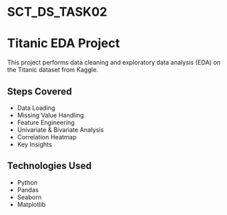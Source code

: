 # SCT_DS_TASK02
# Titanic EDA Project

This project performs data cleaning and exploratory data analysis (EDA) on the Titanic dataset from Kaggle.

## Steps Covered
- Data Loading
- Missing Value Handling
- Feature Engineering
- Univariate & Bivariate Analysis
- Correlation Heatmap
- Key Insights

## Technologies Used
- Python
- Pandas
- Seaborn
- Matplotlib
